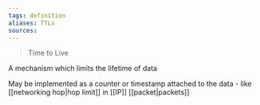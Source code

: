 ```yaml
---
tags: definition
aliases: TTLs
sources: 
---
```


> Time to Live

A mechanism which limits the lifetime of data

May be implemented as a counter or timestamp attached to the data - like [[networking hop|hop limit]] in [[IP]] [[packet|packets]]